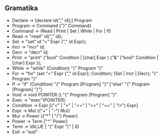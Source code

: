 ## Gramatika

* Declare → [declare id{"," id};] Program
* Program → Command {"}" Command}
* Command → (Read | Print | Set | While | For | If)
* Read → "read" id{"," id};
* Set → "set" id "=" Expr {"," id Expr};
* Incr → "incr" id;
* Decr → "decr" id;
* Print → "print" ("bool" Condition | [char] Expr ) {"&" ("bool" Condition | [char] Expr )};
* While → "while" (Condition) "{" Program "}"
* For → "for" (set "=" Expr {"," id Expr}; Condition; (Set | Incr | Decr); "{" Program "}"
* If → "if" (Condition) "{" Program [Program] "}" ["else" "{" Program [Program] "}"]
* Void → void POINTER () "{" Program [Program] "}"
* Exec → "exec"(POINTER);
* Condition → Expr [("<" | ">" | "<=" | ">=" | "==" | "!=") Expr]
* Expr → Mul {("+" | "-") Mul}
* Mul → Power {("*" | "/") Power}
* Power → Term ["^" Power]
* Term → VALUE | "(" Expr ")" | ID
* Exit → "exit"
